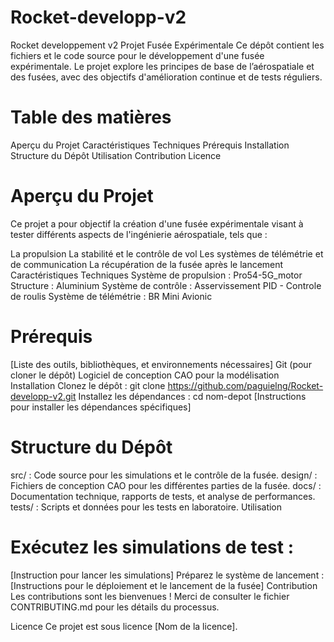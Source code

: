 # Rocket-developp-v2
Rocket developpement v2
Projet Fusée Expérimentale
Ce dépôt contient les fichiers et le code source pour le développement d'une fusée expérimentale. Le projet explore les principes de base de l’aérospatiale et des fusées, avec des objectifs d'amélioration continue et de tests réguliers.

# Table des matières
Aperçu du Projet
Caractéristiques Techniques
Prérequis
Installation
Structure du Dépôt
Utilisation
Contribution
Licence
# Aperçu du Projet
Ce projet a pour objectif la création d'une fusée expérimentale visant à tester différents aspects de l'ingénierie aérospatiale, tels que :

La propulsion
La stabilité et le contrôle de vol
Les systèmes de télémétrie et de communication
La récupération de la fusée après le lancement
Caractéristiques Techniques
Système de propulsion : Pro54-5G_motor
Structure : Aluminium
Système de contrôle : Asservissement PID - Controle de roulis
Système de télémétrie : BR Mini Avionic
# Prérequis
[Liste des outils, bibliothèques, et environnements nécessaires]
Git (pour cloner le dépôt)
Logiciel de conception CAO pour la modélisation
Installation
Clonez le dépôt :
git clone https://github.com/paguielng/Rocket-developp-v2.git
Installez les dépendances :
cd nom-depot
[Instructions pour installer les dépendances spécifiques]
# Structure du Dépôt
src/ : Code source pour les simulations et le contrôle de la fusée.
design/ : Fichiers de conception CAO pour les différentes parties de la fusée.
docs/ : Documentation technique, rapports de tests, et analyse de performances.
tests/ : Scripts et données pour les tests en laboratoire.
Utilisation
# Exécutez les simulations de test :
[Instruction pour lancer les simulations]
Préparez le système de lancement :
[Instructions pour le déploiement et le lancement de la fusée]
Contribution
Les contributions sont les bienvenues ! Merci de consulter le fichier CONTRIBUTING.md pour les détails du processus.

Licence
Ce projet est sous licence [Nom de la licence].


